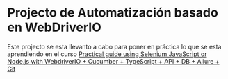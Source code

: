 # Projecto de Automatización basado en WebDriverIO

Este projecto se esta llevanto a cabo para poner en práctica lo que se esta aprendiendo en el curso [Practical guide using Selenium JavaScript or Node.js with WebdriverIO + Cucumber + TypeScript + API + DB + Allure + Git](https://globant.udemy.com/course/webdriverio-e2e-test-framework-from-scratch)
